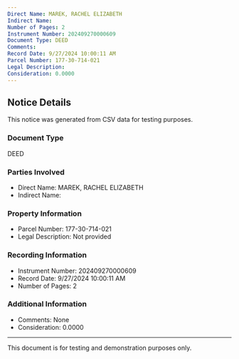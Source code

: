 ```yaml
---
Direct Name: MAREK, RACHEL ELIZABETH
Indirect Name: 
Number of Pages: 2
Instrument Number: 202409270000609
Document Type: DEED
Comments: 
Record Date: 9/27/2024 10:00:11 AM
Parcel Number: 177-30-714-021
Legal Description: 
Consideration: 0.0000
---
```


## Notice Details

This notice was generated from CSV data for testing purposes.

### Document Type
DEED

### Parties Involved
- Direct Name: MAREK, RACHEL ELIZABETH
- Indirect Name: 

### Property Information
- Parcel Number: 177-30-714-021
- Legal Description: Not provided

### Recording Information
- Instrument Number: 202409270000609
- Record Date: 9/27/2024 10:00:11 AM
- Number of Pages: 2

### Additional Information
- Comments: None
- Consideration: 0.0000

---

This document is for testing and demonstration purposes only.
